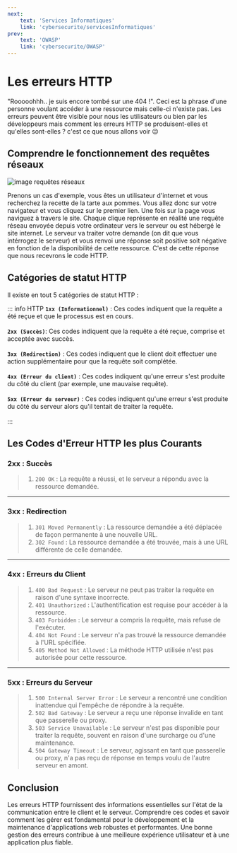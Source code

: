 ```yaml
---
next: 
    text: 'Services Informatiques'
    link: 'cybersecurite/servicesInformatiques'
prev: 
    text: 'OWASP'
    link: 'cybersecurite/OWASP'
---
```


# Les erreurs HTTP

"Rooooohhh.. je suis encore tombé sur une 404 !". Ceci est la phrase d'une personne voulant accéder à une ressource mais celle-ci n'existe pas. Les erreurs peuvent être visible pour nous les utilisateurs ou bien par les développeurs mais comment les erreurs HTTP se produisent-elles et qu'elles sont-elles ? c'est ce que nous allons voir 😉

## Comprendre le fonctionnement des requêtes réseaux

<img src="https://media.discordapp.net/attachments/1130139700510867587/1298428633148293200/httpnetwork.png?ex=67198765&is=671835e5&hm=7d8f8bce388ad4fbfb0271c7a3561e71670adc4c3d26bc79f55100fd43ccc82b&=&format=webp&quality=lossless&width=640&height=166" alt="image  requêtes réseaux">

Prenons un cas d'exemple, vous êtes un utilisateur d'internet et vous recherchez la recette de la tarte aux pommes. Vous allez donc sur votre navigateur et vous cliquez sur le premier lien. Une fois sur la page vous naviguez à travers le site. Chaque clique représente en réalité une requête réseau envoyée depuis votre ordinateur vers le serveur ou est hébergé le site internet. Le serveur va traiter votre demande (on dit que vous intérrogez le serveur) et vous renvoi une réponse soit positive soit négative en fonction de la disponibilité de cette ressource. C'est de cette réponse que nous recevrons le code HTTP.

## Catégories de statut HTTP

Il existe en tout 5 catégories de statut HTTP :

::: info HTTP
**`1xx (Informationnel)`** : Ces codes indiquent que la requête a été reçue et que le processus est en cours. <br><br>
**`2xx (Succès)`**: Ces codes indiquent que la requête a été reçue, comprise et acceptée avec succès.<br><br>
**`3xx (Redirection)`** : Ces codes indiquent que le client doit effectuer une action supplémentaire pour que la requête soit complétée.<br><br>
**`4xx (Erreur du client)`** : Ces codes indiquent qu'une erreur s'est produite du côté du client (par exemple, une mauvaise requête).<br><br>
**`5xx (Erreur du serveur)`** :  Ces codes indiquent qu'une erreur s'est produite du côté du serveur alors qu'il tentait de traiter la requête.<br><br>
:::

## Les Codes d'Erreur HTTP les plus Courants
### 2xx : Succès
>1. `200 OK` : La requête a réussi, et le serveur a répondu avec la ressource demandée.

---
### 3xx : Redirection
>1. `301 Moved Permanently` : La ressource demandée a été déplacée de façon permanente à une nouvelle URL.
>2. `302 Found` : La ressource demandée a été trouvée, mais à une URL différente de celle demandée.

---
### 4xx : Erreurs du Client
>1. `400 Bad Request` : Le serveur ne peut pas traiter la requête en raison d'une syntaxe incorrecte.
>2. `401 Unauthorized` : L'authentification est requise pour accéder à la ressource.
>3. `403 Forbidden` : Le serveur a compris la requête, mais refuse de l'exécuter.
>4. `404 Not Found` : Le serveur n'a pas trouvé la ressource demandée à l'URL spécifiée.
>5. `405 Method Not Allowed` : La méthode HTTP utilisée n'est pas autorisée pour cette ressource.

---
### 5xx : Erreurs du Serveur
>1. `500 Internal Server Error` : Le serveur a rencontré une condition inattendue qui l'empêche de répondre à la requête.
>2. `502 Bad Gateway` : Le serveur a reçu une réponse invalide en tant que passerelle ou proxy.
>3. `503 Service Unavailable` : Le serveur n'est pas disponible pour traiter la requête, souvent en raison d'une surcharge ou d'une maintenance.
>4. `504 Gateway Timeout` : Le serveur, agissant en tant que passerelle ou proxy, n'a pas reçu de réponse en temps voulu de l'autre serveur en amont.

## Conclusion
Les erreurs HTTP fournissent des informations essentielles sur l'état de la communication entre le client et le serveur. Comprendre ces codes et savoir comment les gérer est fondamental pour le développement et la maintenance d'applications web robustes et performantes. Une bonne gestion des erreurs contribue à une meilleure expérience utilisateur et à une application plus fiable.